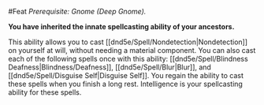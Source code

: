 #Feat
*Prerequisite: Gnome (Deep Gnome).*

**You have inherited the innate spellcasting ability of your ancestors.**

This ability allows you to cast [[dnd5e/Spell/Nondetection\|Nondetection]] on yourself at will, without needing a material component. You can also cast each of the following spells once with this ability: [[dnd5e/Spell/Blindness Deafness\|Blindness/Deafness]], [[dnd5e/Spell/Blur\|Blur]], and [[dnd5e/Spell/Disguise Self\|Disguise Self]]. You regain the ability to cast these spells when you finish a long rest. Intelligence is your spellcasting ability for these spells.